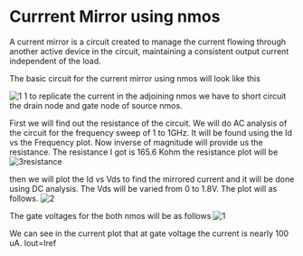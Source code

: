 # Currrent Mirror using nmos
A current mirror is a circuit created to manage the current flowing through another active device in the circuit, maintaining a consistent output current independent of the load.<br>

The basic circuit for the current mirror using nmos will look like this

![1 1](https://user-images.githubusercontent.com/111113962/190994629-ea6015ce-5755-4aa4-b53b-077cebacc15d.png)
to replicate the current in the adjoining nmos we have to short circuit the drain node and gate node of source nmos.

First we will find out the resistance of the circuit.
We will do AC analysis of the circuit for the frequency sweep of 1 to 1GHz.
It will be found using the Id vs the Frequency plot. Now inverse of magnitude will provide us the resistance. The resistance I got is 165.6 Kohm
the resistance plot will be
![3resistance](https://user-images.githubusercontent.com/111113962/190994761-6a5fb67a-b032-4779-8cd7-d1f2b10f3f28.png)


then we will plot the Id vs Vds to find the mirrored current and it will be done using DC analysis. The Vds will be varied from 0 to 1.8V.
The plot will as follows.
![2](https://user-images.githubusercontent.com/111113962/190994788-731df004-ae91-4a07-a22b-a15451d94a1e.png)

The gate voltages for the both nmos will be as follows
![1](https://user-images.githubusercontent.com/111113962/190994746-ed3d5bee-ed65-441e-973a-b42cd5131020.png)

We can see in the current plot that at gate voltage the current is nearly 100 uA.
Iout=Iref
